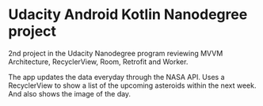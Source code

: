 # Udacity Android Kotlin Nanodegree project

2nd project in the Udacity Nanodegree program reviewing MVVM Architecture, RecyclerView, Room, Retrofit and Worker.

The app updates the data everyday through the NASA API. Uses a RecyclerView to show a list of the upcoming asteroids within the next week. And also shows the image of the day.
